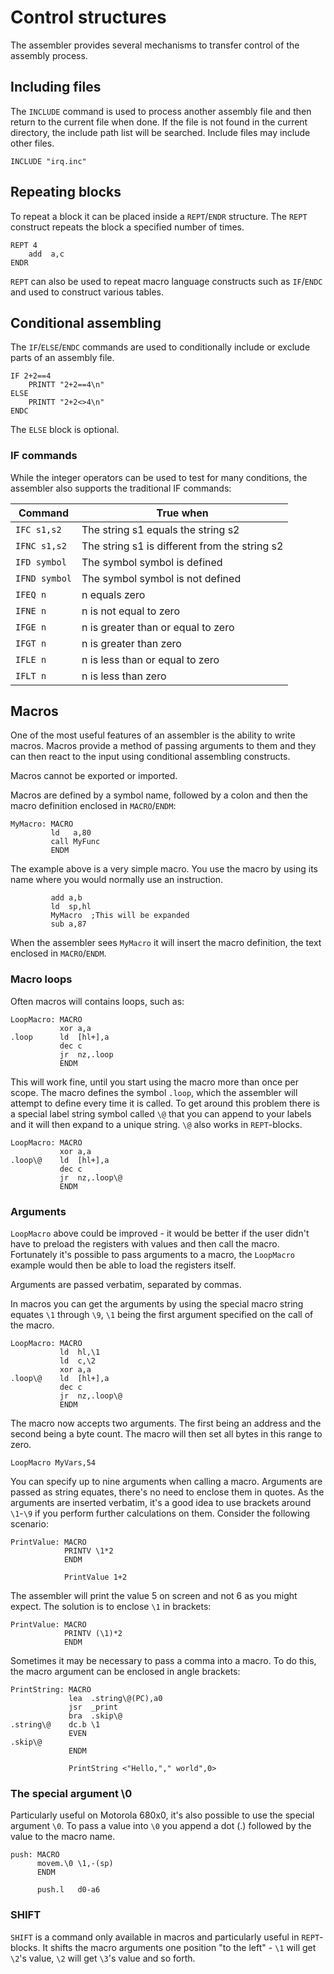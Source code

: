 # Control structures
The assembler provides several mechanisms to transfer control of the assembly process.

## Including files

The ```INCLUDE``` command is used to process another assembly file and then return to the current file when done. If the file is not found in the current directory, the include path list will be searched. Include files may include other files.

```
INCLUDE "irq.inc"
```

## Repeating blocks

To repeat a block it can be placed inside a ```REPT```/```ENDR``` structure. The ```REPT``` construct repeats the block a specified number of times.

```
REPT 4
    add  a,c
ENDR
```

```REPT``` can also be used to repeat macro language constructs such as ```IF```/```ENDC``` and used to construct various tables.

## <a name="if"></a> Conditional assembling

The ```IF```/```ELSE```/```ENDC``` commands are used to conditionally include or exclude parts of an assembly file.

```
IF 2+2==4
    PRINTT "2+2==4\n"
ELSE
    PRINTT "2+2<>4\n"
ENDC
```

The ```ELSE``` block is optional.

### IF commands
While the integer operators can be used to test for many conditions, the assembler also supports the traditional IF commands:

| Command | True when |
|---|---|
| ```IFC s1,s2``` | The string s1 equals the string s2 |
| ```IFNC s1,s2``` | The string s1 is different from the string s2 |
| ```IFD symbol``` | The symbol symbol is defined |
| ```IFND symbol``` | The symbol symbol is not defined |
| ```IFEQ n``` | n equals zero |
| ```IFNE n``` | n is not equal to zero |
| ```IFGE n``` | n is greater than or equal to zero |
| ```IFGT n``` | n is greater than zero |
| ```IFLE n``` | n is less than or equal to zero |
| ```IFLT n``` | n is less than zero |

## <a name="macros"></a>Macros
One of the most useful features of an assembler is the ability to write macros. Macros provide a method of passing arguments to them and they can then react to the input using conditional assembling constructs.

Macros cannot be exported or imported.

Macros are defined by a symbol name, followed by a colon and then the macro definition enclosed in ```MACRO```/```ENDM```:

```
MyMacro: MACRO
         ld   a,80
         call MyFunc
         ENDM
```

The example above is a very simple macro. You use the macro by using its name where you would normally use an instruction.

```
         add a,b
         ld  sp,hl
         MyMacro  ;This will be expanded
         sub a,87
```

When the assembler sees ```MyMacro``` it will insert the macro definition, the text enclosed in ```MACRO```/```ENDM```.

### Macro loops
Often macros will contains loops, such as:

```
LoopMacro: MACRO
           xor a,a
.loop      ld  [hl+],a
           dec c
           jr  nz,.loop
           ENDM
```

This will work fine, until you start using the macro more than once per scope. The macro defines the symbol ```.loop```, which the assembler will attempt to define every time it is called. To get around this problem there is a special label string symbol called ```\@``` that you can append to your labels and it will then expand to a unique string. ```\@``` also works in ```REPT```-blocks.

```
LoopMacro: MACRO
           xor a,a
.loop\@    ld  [hl+],a
           dec c
           jr  nz,.loop\@
           ENDM
```

### Arguments

```LoopMacro``` above could be improved - it would be better if the user didn't have to preload the registers with values and then call the macro. Fortunately it's possible to pass arguments to a macro, the ```LoopMacro``` example would then be able to load the registers itself.

Arguments are passed verbatim, separated by commas.

In macros you can get the arguments by using the special macro string equates ```\1``` through ```\9```, ```\1``` being the first argument specified on the call of the macro.

```
LoopMacro: MACRO
           ld  hl,\1
           ld  c,\2
           xor a,a
.loop\@    ld  [hl+],a
           dec c
           jr  nz,.loop\@
           ENDM
```

The macro now accepts two arguments. The first being an address and the second being a byte count. The macro will then set all bytes in this range to zero.

```
LoopMacro MyVars,54
```

You can specify up to nine arguments when calling a macro. Arguments are passed as string equates, there's no need to enclose them in quotes. As the arguments are inserted verbatim, it's a good idea to use brackets around ```\1```-```\9``` if you perform further calculations on them. Consider the following scenario:

```
PrintValue: MACRO
            PRINTV \1*2
            ENDM

            PrintValue 1+2
```

The assembler will print the value 5 on screen and not 6 as you might expect. The solution is to enclose ```\1``` in brackets:

```
PrintValue: MACRO
            PRINTV (\1)*2
            ENDM
```

Sometimes it may be necessary to pass a comma into a macro. To do this, the macro argument can be enclosed in angle brackets:

```
PrintString: MACRO
             lea  .string\@(PC),a0
             jsr  _print
             bra  .skip\@
.string\@    dc.b \1
             EVEN
.skip\@
             ENDM

             PrintString <"Hello,"," world",0>
````

### The special argument \0

Particularly useful on Motorola 680x0, it's also possible to use the special argument ```\0```. To pass a value into ```\0``` you append a dot (.) followed by the value to the macro name.

```
push: MACRO
      movem.\0 \1,-(sp)
      ENDM

      push.l   d0-a6
````

### SHIFT
```SHIFT``` is a command only available in macros and particularly useful in ```REPT```-blocks. It shifts the macro arguments one position "to the left" - ```\1``` will get ```\2```'s value, ```\2``` will get ```\3```'s value and so forth.